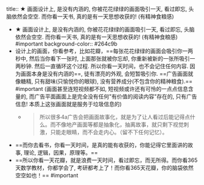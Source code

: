 title:: ★ 画面设计上, 是没有内涵的, 你被花花绿绿的画面吸引一天, 看过即忘, 头脑依然会空空. 而你看一天书, 真的是有一天思想收获的! (有精神食粮感)

- ★ 画面设计上, 是没有内涵的, 你被花花绿绿的画面吸引一天, 看过即忘, 头脑依然会空空. 而你看一天书, 真的是有一天思想收获的! (有精神食粮感) #important
  background-color:: #264c9b
- 设计上的画面，你看参考，比如花瓣，==每张花花绿绿的画面会吸引你一两秒中, 然后当你看下一张时, 上面那张就被你忘却, 你重新被新的一张所吸引一两秒钟. 然后一直循环这个过程.  所以你看一天时间，也不会记住任何内容. 因为画面本身是没有内涵的==, 徒有漂亮的外观, 会短暂吸引你.  ==广告画面就像糖精, 只有甜味(只愉悦你的眼球), 没有营养成分(不包含你的精神粮食).== #important
  (画面甚至连短视频都不如, 短视频或许还有可怜的一点点信息含量的, 而广告平面画面上是完全没有任何"有价值的阅读内容"存在的, 只有广告信息! 本质上这张画面就是服务于垃圾信息的)
	- > 所以很多4a广告会把画面故事化，就是为了让人看过后能记得点什么。而不像地产画面等都是抽象化，抽离故事，就只剩下视觉刺激，只能走眼睛，而不会走内心。（留不下任何记忆）。
- ==而你去看书，你看一天时间，是真的能有收获的，你能记得它里面讲的故事, 理论, 逻辑，因果，原理等。==
- ==所以你看一天花瓣，就是浪费一天时间，看过即忘，而无所得。而你看365天数学教材，你都学会了, 考研都考上了！而你看365天花瓣，你的脑袋依然空空如也！== #important